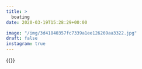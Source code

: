 ```yaml
---
title: >
  boating
date: 2020-03-19T15:28:29+00:00

image: "/img/3d41840357fc7339a1ee126269aa3322.jpg"
draft: false
instagram: true
---
```


{{<photo src="/img/3d41840357fc7339a1ee126269aa3322.jpg">}}
